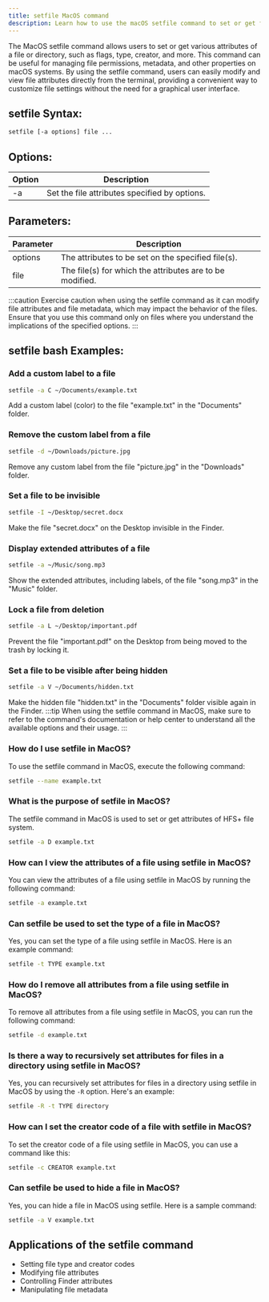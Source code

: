 ```yaml
---
title: setfile MacOS command
description: Learn how to use the macOS setfile command to set or get file or directory flags, type, creator, and more.
---
```


The MacOS setfile command allows users to set or get various attributes of a file or directory, such as flags, type, creator, and more. This command can be useful for managing file permissions, metadata, and other properties on macOS systems. By using the setfile command, users can easily modify and view file attributes directly from the terminal, providing a convenient way to customize file settings without the need for a graphical user interface.
## setfile Syntax:
```bash
setfile [-a options] file ...
```
## Options:
| Option | Description                               |
|--------|-------------------------------------------|
| -a     | Set the file attributes specified by options. |

## Parameters:
| Parameter | Description                                                 |
|-----------|-------------------------------------------------------------|
| options   | The attributes to be set on the specified file(s).         |
| file      | The file(s) for which the attributes are to be modified.    |

:::caution
Exercise caution when using the setfile command as it can modify file attributes and file metadata, which may impact the behavior of the files. Ensure that you use this command only on files where you understand the implications of the specified options.
:::
## setfile bash Examples:
### Add a custom label to a file
```bash
setfile -a C ~/Documents/example.txt
```
Add a custom label (color) to the file "example.txt" in the "Documents" folder.

### Remove the custom label from a file
```bash
setfile -d ~/Downloads/picture.jpg
```
Remove any custom label from the file "picture.jpg" in the "Downloads" folder.

### Set a file to be invisible
```bash
setfile -I ~/Desktop/secret.docx
```
Make the file "secret.docx" on the Desktop invisible in the Finder.

### Display extended attributes of a file
```bash
setfile -a ~/Music/song.mp3
```
Show the extended attributes, including labels, of the file "song.mp3" in the "Music" folder.

### Lock a file from deletion
```bash
setfile -a L ~/Desktop/important.pdf
```
Prevent the file "important.pdf" on the Desktop from being moved to the trash by locking it.

### Set a file to be visible after being hidden
```bash
setfile -a V ~/Documents/hidden.txt
```
Make the hidden file "hidden.txt" in the "Documents" folder visible again in the Finder.
:::tip
When using the setfile command in MacOS, make sure to refer to the command's documentation or help center to understand all the available options and their usage.
:::

### How do I use setfile in MacOS?
To use the setfile command in MacOS, execute the following command:
```bash
setfile --name example.txt
```

### What is the purpose of setfile in MacOS?
The setfile command in MacOS is used to set or get attributes of HFS+ file system.
```bash
setfile -a D example.txt
```

### How can I view the attributes of a file using setfile in MacOS?
You can view the attributes of a file using setfile in MacOS by running the following command:
```bash
setfile -a example.txt
```

### Can setfile be used to set the type of a file in MacOS?
Yes, you can set the type of a file using setfile in MacOS. Here is an example command:
```bash
setfile -t TYPE example.txt
```

### How do I remove all attributes from a file using setfile in MacOS?
To remove all attributes from a file using setfile in MacOS, you can run the following command:
```bash
setfile -d example.txt
```

### Is there a way to recursively set attributes for files in a directory using setfile in MacOS?
Yes, you can recursively set attributes for files in a directory using setfile in MacOS by using the `-R` option. Here's an example:
```bash
setfile -R -t TYPE directory
```

### How can I set the creator code of a file with setfile in MacOS?
To set the creator code of a file using setfile in MacOS, you can use a command like this:
```bash
setfile -c CREATOR example.txt
```

### Can setfile be used to hide a file in MacOS?
Yes, you can hide a file in MacOS using setfile. Here is a sample command:
```bash
setfile -a V example.txt
```

## Applications of the setfile command

- Setting file type and creator codes
- Modifying file attributes
- Controlling Finder attributes
- Manipulating file metadata